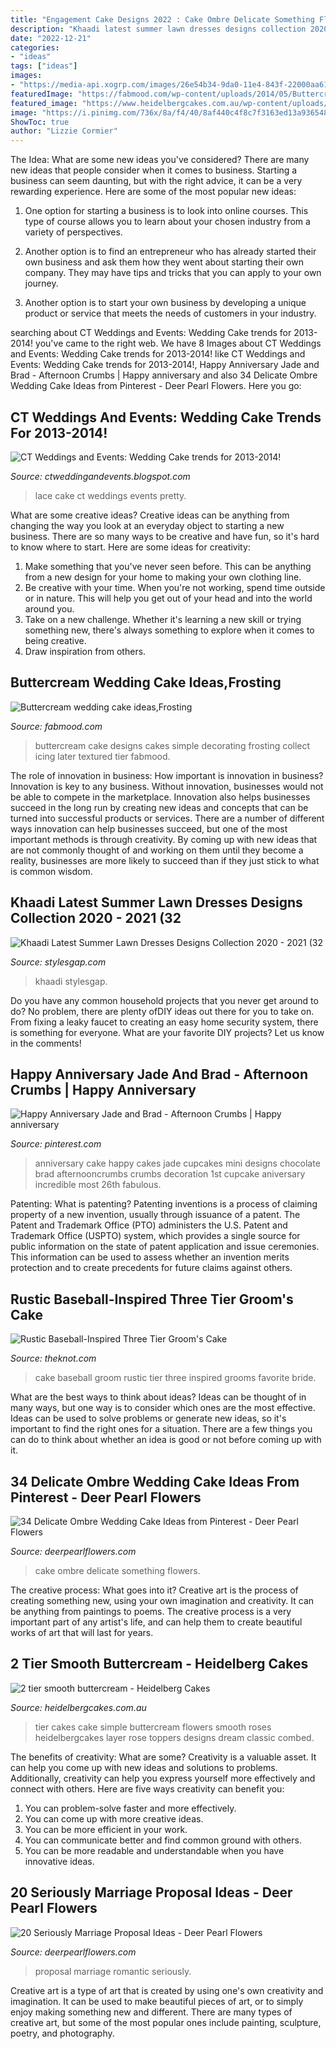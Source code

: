```yaml
---
title: "Engagement Cake Designs 2022 : Cake Ombre Delicate Something Flowers"
description: "Khaadi latest summer lawn dresses designs collection 2020"
date: "2022-12-21"
categories:
- "ideas"
tags: ["ideas"]
images:
- "https://media-api.xogrp.com/images/26e54b34-9da0-11e4-843f-22000aa61a3e~rs_729.h"
featuredImage: "https://fabmood.com/wp-content/uploads/2014/05/Buttercream-wedding-cake3.jpg"
featured_image: "https://www.heidelbergcakes.com.au/wp-content/uploads/2015/07/hcakes_020705-017-34-17.jpg"
image: "https://i.pinimg.com/736x/8a/f4/40/8af440c4f8c7f3163ed13a93654867ee--anniversary-cake-ideas-anniversary-cupcakes.jpg"
ShowToc: true
author: "Lizzie Cormier"
---
```



The Idea: What are some new ideas you've considered?
There are many new ideas that people consider when it comes to business. Starting a business can seem daunting, but with the right advice, it can be a very rewarding experience. Here are some of the most popular new ideas:
1. One option for starting a business is to look into online courses. This type of course allows you to learn about your chosen industry from a variety of perspectives.

2. Another option is to find an entrepreneur who has already started their own business and ask them how they went about starting their own company. They may have tips and tricks that you can apply to your own journey.

3. Another option is to start your own business by developing a unique product or service that meets the needs of customers in your industry.

	

		
searching about CT Weddings and Events: Wedding Cake trends for 2013-2014! you've came to the right web. We have 8 Images about CT Weddings and Events: Wedding Cake trends for 2013-2014! like CT Weddings and Events: Wedding Cake trends for 2013-2014!, Happy Anniversary Jade and Brad - Afternoon Crumbs | Happy anniversary and also 34 Delicate Ombre Wedding Cake Ideas from Pinterest - Deer Pearl Flowers. Here you go:
		
    
## CT Weddings And Events: Wedding Cake Trends For 2013-2014!

<img loading=lazy src="https://3.bp.blogspot.com/-yfP7mpduCh8/UOoIwSHF-FI/AAAAAAAAAy4/sVU439FBrBU/s1600/lace-wedding-cake-8.jpg" onerror="this.onerror=null;this.src='https://tse4.mm.bing.net/th?id=OIP.yw6cCe9vbgmF1WWhbSjR5QHaLH&amp;pid=15.1';" alt="CT Weddings and Events: Wedding Cake trends for 2013-2014!">

_Source: ctweddingandevents.blogspot.com_

>lace cake ct weddings events pretty. 

	

What are some creative ideas?
Creative ideas can be anything from changing the way you look at an everyday object to starting a new business. There are so many ways to be creative and have fun, so it's hard to know where to start. Here are some ideas for creativity: 
1. Make something that you've never seen before. This can be anything from a new design for your home to making your own clothing line. 
2. Be creative with your time. When you're not working, spend time outside or in nature. This will help you get out of your head and into the world around you. 
3. Take on a new challenge. Whether it's learning a new skill or trying something new, there's always something to explore when it comes to being creative. 
4. Draw inspiration from others.

    
## Buttercream Wedding Cake Ideas,Frosting

<img loading=lazy src="https://fabmood.com/wp-content/uploads/2014/05/Buttercream-wedding-cake3.jpg" onerror="this.onerror=null;this.src='https://tse3.mm.bing.net/th?id=OIP.Pmf47p-Sn9IfXH-s6S-9XQHaLH&amp;pid=15.1';" alt="Buttercream wedding cake ideas,Frosting">

_Source: fabmood.com_

>buttercream cake designs cakes simple decorating frosting collect icing later textured tier fabmood. 

	

The role of innovation in business: How important is innovation in business?
Innovation is key to any business. Without innovation, businesses would not be able to compete in the marketplace. Innovation also helps businesses succeed in the long run by creating new ideas and concepts that can be turned into successful products or services. There are a number of different ways innovation can help businesses succeed, but one of the most important methods is through creativity. By coming up with new ideas that are not commonly thought of and working on them until they become a reality, businesses are more likely to succeed than if they just stick to what is common wisdom.

    
## Khaadi Latest Summer Lawn Dresses Designs Collection 2020 - 2021 (32

<img loading=lazy src="https://www.stylesgap.com/wp-content/uploads/2020/02/Khaadi-Latest-Summer-Lawn-Dresses-Designs-Collection-2020-2021-32-768x1152.jpg" onerror="this.onerror=null;this.src='https://tse2.mm.bing.net/th?id=OIP.8mcaGfdwFj0GH2b3ydiGTgHaLH&amp;pid=15.1';" alt="Khaadi Latest Summer Lawn Dresses Designs Collection 2020 - 2021 (32">

_Source: stylesgap.com_

>khaadi stylesgap. 

	

Do you have any common household projects that you never get around to do? No problem, there are plenty ofDIY ideas out there for you to take on. From fixing a leaky faucet to creating an easy home security system, there is something for everyone. What are your favorite DIY projects? Let us know in the comments!

    
## Happy Anniversary Jade And Brad - Afternoon Crumbs | Happy Anniversary

<img loading=lazy src="https://i.pinimg.com/736x/8a/f4/40/8af440c4f8c7f3163ed13a93654867ee--anniversary-cake-ideas-anniversary-cupcakes.jpg" onerror="this.onerror=null;this.src='https://tse3.mm.bing.net/th?id=OIP.9G08AUFPqorb8vaqTLIYNgHaLH&amp;pid=15.1';" alt="Happy Anniversary Jade and Brad - Afternoon Crumbs | Happy anniversary">

_Source: pinterest.com_

>anniversary cake happy cakes jade cupcakes mini designs chocolate brad afternooncrumbs crumbs decoration 1st cupcake aniversary incredible most 26th fabulous. 

	

Patenting: What is patenting?
Patenting inventions is a process of claiming property of a new invention, usually through issuance of a patent. The Patent and Trademark Office (PTO) administers the U.S. Patent and Trademark Office (USPTO) system, which provides a single source for public information on the state of patent application and issue ceremonies. This information can be used to assess whether an invention merits protection and to create precedents for future claims against others.

    
## Rustic Baseball-Inspired Three Tier Groom&#039;s Cake

<img loading=lazy src="https://media-api.xogrp.com/images/26e54b34-9da0-11e4-843f-22000aa61a3e~rs_729.h" onerror="this.onerror=null;this.src='https://tse4.mm.bing.net/th?id=OIP.MFnuYIv_1lRzp40pI0dKzAHaLG&amp;pid=15.1';" alt="Rustic Baseball-Inspired Three Tier Groom&#039;s Cake">

_Source: theknot.com_

>cake baseball groom rustic tier three inspired grooms favorite bride. 

	

What are the best ways to think about ideas?
Ideas can be thought of in many ways, but one way is to consider which ones are the most effective. Ideas can be used to solve problems or generate new ideas, so it's important to find the right ones for a situation. There are a few things you can do to think about whether an idea is good or not before coming up with it.

    
## 34 Delicate Ombre Wedding Cake Ideas From Pinterest - Deer Pearl Flowers

<img loading=lazy src="https://www.deerpearlflowers.com/wp-content/uploads/2015/05/blue-ombre-beach-wedding-cake.jpg" onerror="this.onerror=null;this.src='https://tse1.mm.bing.net/th?id=OIP.Ov1ASfrhnJFzJuZgxUbGVgHaLH&amp;pid=15.1';" alt="34 Delicate Ombre Wedding Cake Ideas from Pinterest - Deer Pearl Flowers">

_Source: deerpearlflowers.com_

>cake ombre delicate something flowers. 

	

The creative process: What goes into it?
Creative art is the process of creating something new, using your own imagination and creativity. It can be anything from paintings to poems. The creative process is a very important part of any artist's life, and can help them to create beautiful works of art that will last for years.

    
## 2 Tier Smooth Buttercream - Heidelberg Cakes

<img loading=lazy src="https://www.heidelbergcakes.com.au/wp-content/uploads/2015/07/hcakes_020705-017-34-17.jpg" onerror="this.onerror=null;this.src='https://tse3.mm.bing.net/th?id=OIP.JWXZBZcTuifMamNpf8YhiAAAAA&amp;pid=15.1';" alt="2 tier smooth buttercream - Heidelberg Cakes">

_Source: heidelbergcakes.com.au_

>tier cakes cake simple buttercream flowers smooth roses heidelbergcakes layer rose toppers designs dream classic combed. 

	

The benefits of creativity: What are some?
Creativity is a valuable asset. It can help you come up with new ideas and solutions to problems. Additionally, creativity can help you express yourself more effectively and connect with others. Here are five ways creativity can benefit you: 
1) You can problem-solve faster and more effectively.
2) You can come up with more creative ideas.
3) You can be more efficient in your work.
4) You can communicate better and find common ground with others.
5) You can be more readable and understandable when you have innovative ideas.

    
## 20 Seriously Marriage Proposal Ideas - Deer Pearl Flowers

<img loading=lazy src="https://www.deerpearlflowers.com/wp-content/uploads/2016/08/Proposal-Locations-Ideas-16.jpg" onerror="this.onerror=null;this.src='https://tse2.mm.bing.net/th?id=OIP.9mvCH4IzwKJA1QfzamB3GAHaLH&amp;pid=15.1';" alt="20 Seriously Marriage Proposal Ideas - Deer Pearl Flowers">

_Source: deerpearlflowers.com_

>proposal marriage romantic seriously. 

	

Creative art is a type of art that is created by using one's own creativity and imagination. It can be used to make beautiful pieces of art, or to simply enjoy making something new and different. There are many types of creative art, but some of the most popular ones include painting, sculpture, poetry, and photography.


